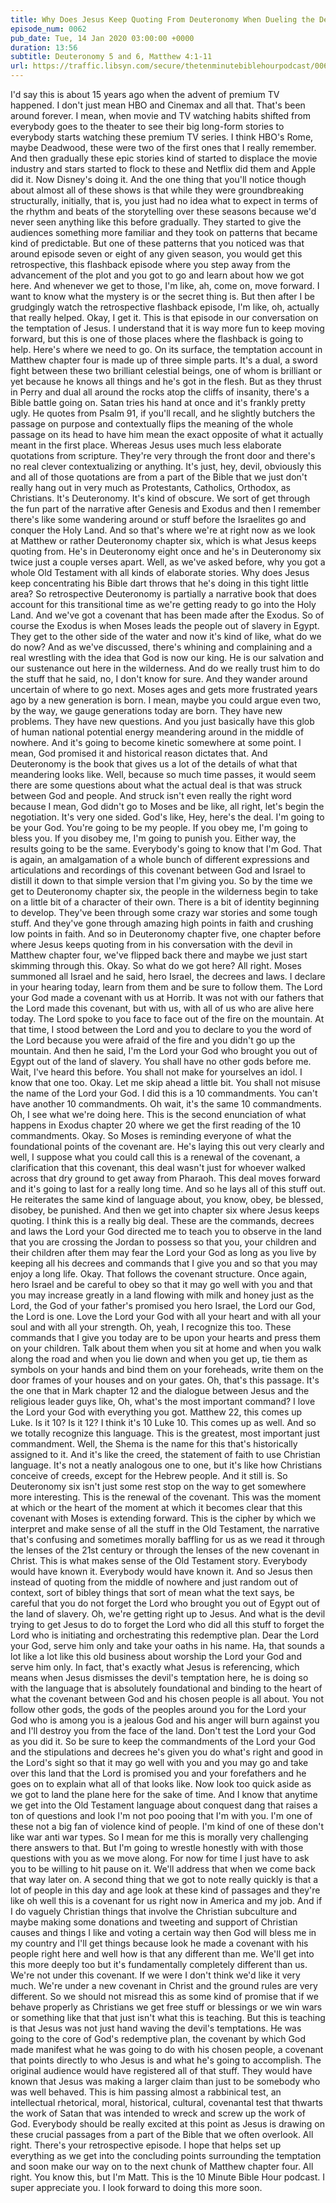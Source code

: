 ```yaml
---
title: Why Does Jesus Keep Quoting From Deuteronomy When Dueling the Devil in the Wilderness?
episode_num: 0062
pub_date: Tue, 14 Jan 2020 03:00:00 +0000
duration: 13:56
subtitle: Deuteronomy 5 and 6, Matthew 4:1-11
url: https://traffic.libsyn.com/secure/thetenminutebiblehourpodcast/0062_-_final.mp3
---
```


 I'd say this is about 15 years ago when the advent of premium TV happened. I don't just mean HBO and Cinemax and all that. That's been around forever. I mean, when movie and TV watching habits shifted from everybody goes to the theater to see their big long-form stories to everybody starts watching these premium TV series. I think HBO's Rome, maybe Deadwood, these were two of the first ones that I really remember. And then gradually these epic stories kind of started to displace the movie industry and stars started to flock to these and Netflix did them and Apple did it. Now Disney's doing it. And the one thing that you'll notice though about almost all of these shows is that while they were groundbreaking structurally, initially, that is, you just had no idea what to expect in terms of the rhythm and beats of the storytelling over these seasons because we'd never seen anything like this before gradually. They started to give the audiences something more familiar and they took on patterns that became kind of predictable. But one of these patterns that you noticed was that around episode seven or eight of any given season, you would get this retrospective, this flashback episode where you step away from the advancement of the plot and you got to go and learn about how we got here. And whenever we get to those, I'm like, ah, come on, move forward. I want to know what the mystery is or the secret thing is. But then after I be grudgingly watch the retrospective flashback episode, I'm like, oh, actually that really helped. Okay, I get it. This is that episode in our conversation on the temptation of Jesus. I understand that it is way more fun to keep moving forward, but this is one of those places where the flashback is going to help. Here's where we need to go. On its surface, the temptation account in Matthew chapter four is made up of three simple parts. It's a dual, a sword fight between these two brilliant celestial beings, one of whom is brilliant or yet because he knows all things and he's got in the flesh. But as they thrust in Perry and dual all around the rocks atop the cliffs of insanity, there's a Bible battle going on. Satan tries his hand at once and it's frankly pretty ugly. He quotes from Psalm 91, if you'll recall, and he slightly butchers the passage on purpose and contextually flips the meaning of the whole passage on its head to have him mean the exact opposite of what it actually meant in the first place. Whereas Jesus uses much less elaborate quotations from scripture. They're very through the front door and there's no real clever contextualizing or anything. It's just, hey, devil, obviously this and all of those quotations are from a part of the Bible that we just don't really hang out in very much as Protestants, Catholics, Orthodox, as Christians. It's Deuteronomy. It's kind of obscure. We sort of get through the fun part of the narrative after Genesis and Exodus and then I remember there's like some wandering around or stuff before the Israelites go and conquer the Holy Land. And so that's where we're at right now as we look at Matthew or rather Deuteronomy chapter six, which is what Jesus keeps quoting from. He's in Deuteronomy eight once and he's in Deuteronomy six twice just a couple verses apart. Well, as we've asked before, why you got a whole Old Testament with all kinds of elaborate stories. Why does Jesus keep concentrating his Bible dart throws that he's doing in this tight little area? So retrospective Deuteronomy is partially a narrative book that does account for this transitional time as we're getting ready to go into the Holy Land. And we've got a covenant that has been made after the Exodus. So of course the Exodus is when Moses leads the people out of slavery in Egypt. They get to the other side of the water and now it's kind of like, what do we do now? And as we've discussed, there's whining and complaining and a real wrestling with the idea that God is now our king. He is our salvation and our sustenance out here in the wilderness. And do we really trust him to do the stuff that he said, no, I don't know for sure. And they wander around uncertain of where to go next. Moses ages and gets more frustrated years ago by a new generation is born. I mean, maybe you could argue even two, by the way, we gauge generations today are born. They have new problems. They have new questions. And you just basically have this glob of human national potential energy meandering around in the middle of nowhere. And it's going to become kinetic somewhere at some point. I mean, God promised it and historical reason dictates that. And Deuteronomy is the book that gives us a lot of the details of what that meandering looks like. Well, because so much time passes, it would seem there are some questions about what the actual deal is that was struck between God and people. And struck isn't even really the right word because I mean, God didn't go to Moses and be like, all right, let's begin the negotiation. It's very one sided. God's like, Hey, here's the deal. I'm going to be your God. You're going to be my people. If you obey me, I'm going to bless you. If you disobey me, I'm going to punish you. Either way, the results going to be the same. Everybody's going to know that I'm God. That is again, an amalgamation of a whole bunch of different expressions and articulations and recordings of this covenant between God and Israel to distill it down to that simple version that I'm giving you. So by the time we get to Deuteronomy chapter six, the people in the wilderness begin to take on a little bit of a character of their own. There is a bit of identity beginning to develop. They've been through some crazy war stories and some tough stuff. And they've gone through amazing high points in faith and crushing low points in faith. And so in Deuteronomy chapter five, one chapter before where Jesus keeps quoting from in his conversation with the devil in Matthew chapter four, we've flipped back there and maybe we just start skimming through this. Okay. So what do we got here? All right. Moses summoned all Israel and he said, hero Israel, the decrees and laws. I declare in your hearing today, learn from them and be sure to follow them. The Lord your God made a covenant with us at Horrib. It was not with our fathers that the Lord made this covenant, but with us, with all of us who are alive here today. The Lord spoke to you face to face out of the fire on the mountain. At that time, I stood between the Lord and you to declare to you the word of the Lord because you were afraid of the fire and you didn't go up the mountain. And then he said, I'm the Lord your God who brought you out of Egypt out of the land of slavery. You shall have no other gods before me. Wait, I've heard this before. You shall not make for yourselves an idol. I know that one too. Okay. Let me skip ahead a little bit. You shall not misuse the name of the Lord your God. I did this is a 10 commandments. You can't have another 10 commandments. Oh wait, it's the same 10 commandments. Oh, I see what we're doing here. This is the second enunciation of what happens in Exodus chapter 20 where we get the first reading of the 10 commandments. Okay. So Moses is reminding everyone of what the foundational points of the covenant are. He's laying this out very clearly and well, I suppose what you could call this is a renewal of the covenant, a clarification that this covenant, this deal wasn't just for whoever walked across that dry ground to get away from Pharaoh. This deal moves forward and it's going to last for a really long time. And so he lays all of this stuff out. He reiterates the same kind of language about, you know, obey, be blessed, disobey, be punished. And then we get into chapter six where Jesus keeps quoting. I think this is a really big deal. These are the commands, decrees and laws the Lord your God directed me to teach you to observe in the land that you are crossing the Jordan to possess so that you, your children and their children after them may fear the Lord your God as long as you live by keeping all his decrees and commands that I give you and so that you may enjoy a long life. Okay. That follows the covenant structure. Once again, hero Israel and be careful to obey so that it may go well with you and that you may increase greatly in a land flowing with milk and honey just as the Lord, the God of your father's promised you hero Israel, the Lord our God, the Lord is one. Love the Lord your God with all your heart and with all your soul and with all your strength. Oh, yeah, I recognize this too. These commands that I give you today are to be upon your hearts and press them on your children. Talk about them when you sit at home and when you walk along the road and when you lie down and when you get up, tie them as symbols on your hands and bind them on your foreheads, write them on the door frames of your houses and on your gates. Oh, that's this passage. It's the one that in Mark chapter 12 and the dialogue between Jesus and the religious leader guys like, Oh, what's the most important command? I love the Lord your God with everything you got. Matthew 22, this comes up Luke. Is it 10? Is it 12? I think it's 10 Luke 10. This comes up as well. And so we totally recognize this language. This is the greatest, most important just commandment. Well, the Shema is the name for this that's historically assigned to it. And it's like the creed, the statement of faith to use Christian language. It's not a neatly analogous one to one, but it's like how Christians conceive of creeds, except for the Hebrew people. And it still is. So Deuteronomy six isn't just some rest stop on the way to get somewhere more interesting. This is the renewal of the covenant. This was the moment at which or the heart of the moment at which it becomes clear that this covenant with Moses is extending forward. This is the cipher by which we interpret and make sense of all the stuff in the Old Testament, the narrative that's confusing and sometimes morally baffling for us as we read it through the lenses of the 21st century or through the lenses of the new covenant in Christ. This is what makes sense of the Old Testament story. Everybody would have known it. Everybody would have known it. And so Jesus then instead of quoting from the middle of nowhere and just random out of context, sort of bibley things that sort of mean what the text says, be careful that you do not forget the Lord who brought you out of Egypt out of the land of slavery. Oh, we're getting right up to Jesus. And what is the devil trying to get Jesus to do to forget the Lord who did all this stuff to forget the Lord who is initiating and orchestrating this redemptive plan. Dear the Lord your God, serve him only and take your oaths in his name. Ha, that sounds a lot like a lot like this old business about worship the Lord your God and serve him only. In fact, that's exactly what Jesus is referencing, which means when Jesus dismisses the devil's temptation here, he is doing so with the language that is absolutely foundational and binding to the heart of what the covenant between God and his chosen people is all about. You not follow other gods, the gods of the peoples around you for the Lord your God who is among you is a jealous God and his anger will burn against you and I'll destroy you from the face of the land. Don't test the Lord your God as you did it. So be sure to keep the commandments of the Lord your God and the stipulations and decrees he's given you do what's right and good in the Lord's sight so that it may go well with you and you may go and take over this land that the Lord is promised you and your forefathers and he goes on to explain what all of that looks like. Now look too quick aside as we got to land the plane here for the sake of time. And I know that anytime we get into the Old Testament language about conquest dang that raises a ton of questions and look I'm not poo pooing that I'm with you. I'm one of these not a big fan of violence kind of people. I'm kind of one of these don't like war anti war types. So I mean for me this is morally very challenging there answers to that. But I'm going to wrestle honestly with with those questions with you as we move along. For now for time I just have to ask you to be willing to hit pause on it. We'll address that when we come back that way later on. A second thing that we got to note really quickly is that a lot of people in this day and age look at these kind of passages and they're like oh well this is a covenant for us right now in America and my job. And if I do vaguely Christian things that involve the Christian subculture and maybe making some donations and tweeting and support of Christian causes and things I like and voting a certain way then God will bless me in my country and I'll get things because look he made a covenant with his people right here and well how is that any different than me. We'll get into this more deeply too but it's fundamentally completely different than us. We're not under this covenant. If we were I don't think we'd like it very much. We're under a new covenant in Christ and the ground rules are very different. So we should not misread this as some kind of promise that if we behave properly as Christians we get free stuff or blessings or we win wars or something like that that just isn't what this is teaching. But this is teaching is that Jesus was not just hand waving the devil's temptations. He was going to the core of God's redemptive plan, the covenant by which God made manifest what he was going to do with his chosen people, a covenant that points directly to who Jesus is and what he's going to accomplish. The original audience would have registered all of that stuff. They would have known that Jesus was making a larger claim than just to be somebody who was well behaved. This is him passing almost a rabbinical test, an intellectual rhetorical, moral, historical, cultural, covenantal test that thwarts the work of Satan that was intended to wreck and screw up the work of God. Everybody should be really excited at this point as Jesus is drawing on these crucial passages from a part of the Bible that we often overlook. All right. There's your retrospective episode. I hope that helps set up everything as we get into the concluding points surrounding the temptation and soon make our way on to the next chunk of Matthew chapter four. All right. You know this, but I'm Matt. This is the 10 Minute Bible Hour podcast. I super appreciate you. I look forward to doing this more soon.